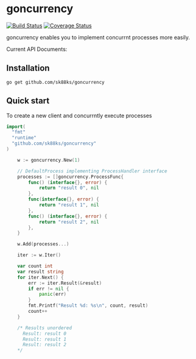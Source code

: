 # goncurrency

[![Build Status](https://travis-ci.org/sk88ks/goncurrency.svg?branch=master)](https://travis-ci.org/sk88ks/goncurrency)
[![Coverage Status](https://coveralls.io/repos/sk88ks/goncurrency/badge.svg?branch=master&service=github)](https://coveralls.io/github/sk88ks/goncurrency?branch=master)

goncurrency enables you to implement concurrnt processes more easily.

Current API Documents:

Installation
----

```
go get github.com/sk88ks/goncurrency
```
 
Quick start
----

To create a new client and concurrntly execute processes

```go
import(
  "fmt"
  "runtime"
  "github.com/sk88ks/goncurrency"
)

	w := goncurrency.New(1)

	// DefaultProcess implementing ProcessHandler interface
	processes := []goncurrency.ProcessFunc{
		func() (interface{}, error) {
			return "result 0", nil
		},
		func(interface{}, error) {
			return "result 1", nil
		},
		func() (interface{}, error) {
			return "result 2", nil
		},
	}

	w.Add(processes...)

    iter := w.Iter()

    var count int
    var result string
    for iter.Next() {
        err := iter.Result(&result)
        if err != nil {
            panic(err)
        }
		fmt.Printf("Result %d: %s\n", count, result)
        count++
    }

    /* Results unordered
      Result: result 0
      Result: result 1
      Result: result 2
    */

```
